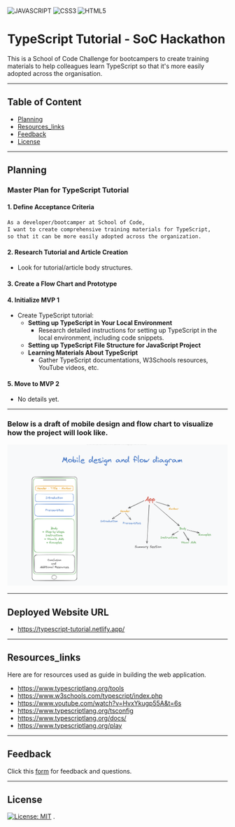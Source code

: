 ![JAVASCRIPT](https://img.shields.io/badge/JavaScript-323330?style=for-the-badge&logo=javascript&logoColor=F7DF1E)
![CSS3](https://img.shields.io/badge/CSS3-1572B6?style=for-the-badge&logo=css3&logoColor=white)
![HTML5](https://img.shields.io/badge/HTML5-E34F26?style=for-the-badge&logo=html5&logoColor=white)

# TypeScript Tutorial - SoC Hackathon

This is a School of Code Challenge for bootcampers to create training materials to help colleagues learn TypeScript so that it's more easily adopted across the organisation.

---

## Table of Content

- [Planning](#Planning)
- [Resources_links](#Resources_links)
- [Feedback](#Feedback)
- [License](#License)

---

## Planning

### Master Plan for TypeScript Tutorial

#### 1. Define Acceptance Criteria

```
As a developer/bootcamper at School of Code,
I want to create comprehensive training materials for TypeScript,
so that it can be more easily adopted across the organization.
```

#### 2. Research Tutorial and Article Creation

- Look for tutorial/article body structures.

#### 3. Create a Flow Chart and Prototype

#### 4. Initialize MVP 1

- Create TypeScript tutorial:
  - **Setting up TypeScript in Your Local Environment**
    - Research detailed instructions for setting up TypeScript in the local environment, including code snippets.
  - **Setting up TypeScript File Structure for JavaScript Project**
  - **Learning Materials About TypeScript**
    - Gather TypeScript documentations, W3Schools resources, YouTube videos, etc.

#### 5. Move to MVP 2

- No details yet.

---

### Below is a draft of mobile design and flow chart to visualize how the project will look like.

![alt text](flowChart.png)

---

## Deployed Website URL

- https://typescript-tutorial.netlify.app/

---

## Resources_links

Here are for resources used as guide in building the web application.

- https://www.typescriptlang.org/tools
- https://www.w3schools.com/typescript/index.php
- https://www.youtube.com/watch?v=HvxYkugp55A&t=6s
- https://www.typescriptlang.org/tsconfig
- https://www.typescriptlang.org/docs/
- https://www.typescriptlang.org/play

---

## Feedback

Click this [form](https://feedback-form-mcc.netlify.app/) for feedback and questions.

---

## License

[![License: MIT](https://img.shields.io/badge/License-MIT-yellow.svg)](https://opensource.org/licenses/MIT) .

